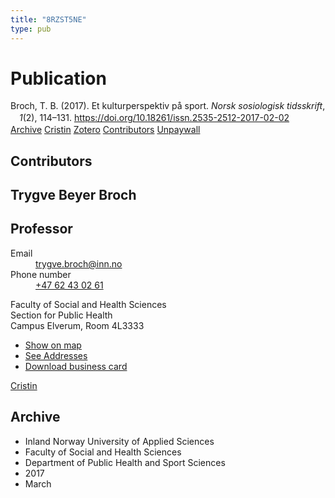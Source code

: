 ```yaml
---
title: "8RZST5NE"
type: pub
---
```

<h1>Publication</h1>
<article id="csl-bib-container-8RZST5NE" class="csl-bib-container">
  <div class="csl-bib-body" style="line-height: 1.35; padding-left: 1em; text-indent:-1em;">
  <div class="csl-entry">Broch, T. B. (2017). Et kulturperspektiv p&#xE5; sport. <i>Norsk sosiologisk tidsskrift</i>, <i>1</i>(2), 114&#x2013;131. <a href="https://doi.org/10.18261/issn.2535-2512-2017-02-02">https://doi.org/10.18261/issn.2535-2512-2017-02-02</a></div>
</div>
  <div class="csl-bib-buttons">
    <a href="#taxonomy-article-8RZST5NE" class="csl-bib-button">Archive</a>
    <a href alt="Cristin URL" class="csl-bib-button">Cristin</a>
    <a href alt="Zotero URL" class="csl-bib-button">Zotero</a>
    <a href="#contributors-article-8RZST5NE" class="csl-bib-button">Contributors</a>
    <a href="https://www.idunn.no/file/pdf/66946546/et_kulturperspektiv_paa_sport.pdf" class="csl-bib-button">Unpaywall</a>
  </div>
  <div id="csl-bib-meta-container-8RZST5NE"></div>
</article>
<div id="csl-bib-meta-8RZST5NE" class="csl-bib-meta">
  <article id="contributors-article-8RZST5NE" class="contributors-article">
    <h1>Contributors</h1>
    <div class="personas">
<div class="vrtx-hinn-person-card">
<div class="photo">
<i class="lar la-user-circle missing-person"></i>
</div>
<div class="info">
<hgroup><h1>Trygve Beyer Broch</h1>
<h2>Professor</h2>
</hgroup><dl>
<dt>Email</dt>
<dd>
<a href="mailto:trygve.broch@inn.no">trygve.broch@inn.no</a>
</dd>
<dt>Phone number</dt>
<dd><a href="tel:+4762430261">
+47 62 43 02 61
</a></dd>
</dl>
<p>
Faculty of Social and Health Sciences<br>
Section for Public Health<br>
Campus Elverum,
Room 4L3333
</p>
<ul class="vrtx-hinn-links">
<li><a href="https://www.google.com/maps?q=60.88177,11.53669">Show on map</a></li>
<li><a href="https://www.inn.no/english/find-an-employee/trygve-broch.html#vrtx-hinn-addresses">See Addresses</a></li>
<li><a href="https://www.inn.no/english/find-an-employee/trygve-broch.html?vrtx=vcf">Download business card</a></li>
</ul>
</div>
</div>
<a href="https://app.cristin.no/persons/show.jsf?id=328623" alt="Cristin URL" class="personas-cristin">Cristin</a>
</div>
  </article>
  <article id="taxonomy-article-8RZST5NE" class="taxonomy-article">
    <h1>Archive</h1>
    <ul>
      <li>Inland Norway University of Applied Sciences</li>
      <li>Faculty of Social and Health Sciences</li>
      <li>Department of Public Health and Sport Sciences</li>
      <li>2017</li>
      <li>March</li>
    </ul>
  </article>
</div>
